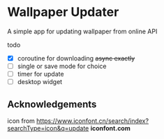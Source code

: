 # Wallpaper Updater

A simple app for updating wallpaper from online API

todo
- [x] coroutine for downloading ~~async exactly~~
- [ ] single or save mode for choice
- [ ] timer for update
- [ ] desktop widget

## Acknowledgements

icon from <https://www.iconfont.cn/search/index?searchType=icon&q=update> **iconfont.com**